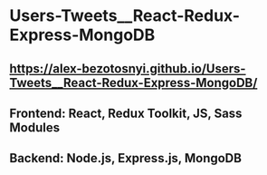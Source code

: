# Users-Tweets__React-Redux-Express-MongoDB

## https://alex-bezotosnyi.github.io/Users-Tweets__React-Redux-Express-MongoDB/

## Frontend: React, Redux Toolkit, JS, Sass Modules
## Backend: Node.js, Express.js, MongoDB
